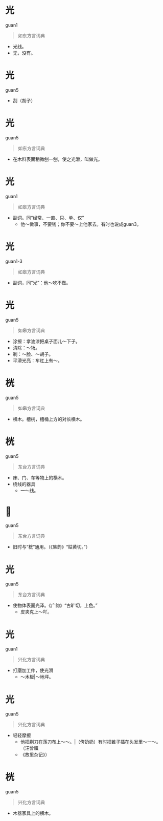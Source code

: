 # 光
guan1
> 如东方言词典
- 光线。
- 无，没有。

# 光
guan5
- 刮（胡子）

# 光
guan5
> 如东方言词典
- 在木料表面稍微刨一刨，使之光滑，叫做光。

# 光
guan1
> 如皋方言词典
- 副词。同“经常、一直、只、单、仅”
  - 他～做事，不要钱；你不要～上他家去。有时也说成guan3。

# 光
guan1-3
> 如皋方言词典
- 副词，同“光”：他～吃不做。

# 光
guan5
> 如皋方言词典
- 涂擦：拿油漆把桌子面儿～下子。
- 清除：～场。
- 剃：～脸、～胡子。
- 平滑光亮：车杠上有～。

# 桄
guan5
> 如皋方言词典
- 横木。槽桄，槽桶上方的对长横木。

# 桄
guan5
> 东台方言词典
- 床、门、车等物上的横木。
- 绕线的器具
  - 一～线。

# 𤗶
guan5
> 东台方言词典
- 旧时与“桄”通用。（《集韵》“姑黄切。”）

# 光
guan5
> 东台方言词典
- 使物体表面光泽。《广韵》“古旷切，上色。”
  - 皮夹克上～吖。

# 光
guan1
> 兴化方言词典
- 打磨加工件，使光滑
  - ～木板|～地坪。

# 光
guan5
> 兴化方言词典
- 轻轻摩擦
  - 他把剃刀在荡刀布上～～。|（侉奶奶）有时把锥子插在头发里～一～。（汪曾祺
  - 《故里杂记》）

# 桄
guan5
> 兴化方言词典
- 木器家具上的横木。
